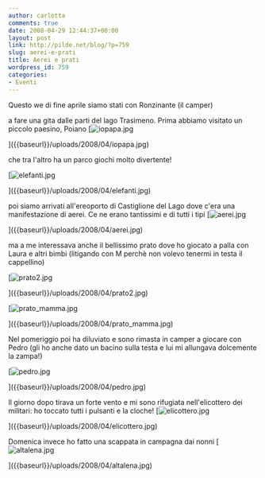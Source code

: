 ```yaml
---
author: carlotta
comments: true
date: 2008-04-29 12:44:37+00:00
layout: post
link: http://pilde.net/blog/?p=759
slug: aerei-e-prati
title: Aerei e prati
wordpress_id: 759
categories:
- Eventi
---
```


Questo we di fine aprile siamo stati con Ronzinante (il camper)


 a fare una gita dalle parti del lago Trasimeno. Prima abbiamo visitato un piccolo paesino, Poiano
[![iopapa.jpg]({{baseurl}}/uploads/2008/04/iopapa.jpg)


]({{baseurl}}/uploads/2008/04/iopapa.jpg)



che tra l'altro ha un parco giochi molto divertente!

[![elefanti.jpg]({{baseurl}}/uploads/2008/04/elefanti.jpg)


]({{baseurl}}/uploads/2008/04/elefanti.jpg)




poi siamo arrivati all'ereoporto di Castiglione del Lago dove c'era una manifestazione di aerei. Ce ne erano tantissimi e di tutti i tipi
[![aerei.jpg]({{baseurl}}/uploads/2008/04/aerei.jpg)


]({{baseurl}}/uploads/2008/04/aerei.jpg)




ma a me interessava anche il bellissimo prato dove ho giocato a palla con Laura e altri bimbi (litigando con M perchè non volevo tenermi in testa il cappellino)




[![prato2.jpg]({{baseurl}}/uploads/2008/04/prato2.jpg)


]({{baseurl}}/uploads/2008/04/prato2.jpg)




[![prato_mamma.jpg]({{baseurl}}/uploads/2008/04/prato_mamma.jpg)


]({{baseurl}}/uploads/2008/04/prato_mamma.jpg)




Nel pomeriggio poi ha diluviato e sono rimasta in camper a giocare con Pedro (gli ho anche dato un bacino sulla testa e lui mi allungava dolcemente la zampa!)



[![pedro.jpg]({{baseurl}}/uploads/2008/04/pedro.jpg)


]({{baseurl}}/uploads/2008/04/pedro.jpg)




Il giorno dopo tirava un forte vento e mi sono rifugiata nell'elicottero dei militari: ho toccato tutti i pulsanti e la cloche!
[![elicottero.jpg]({{baseurl}}/uploads/2008/04/elicottero.jpg)


]({{baseurl}}/uploads/2008/04/elicottero.jpg)




Domenica invece ho fatto una scappata in campagna dai nonni
[![altalena.jpg]({{baseurl}}/uploads/2008/04/altalena.jpg)


]({{baseurl}}/uploads/2008/04/altalena.jpg)






